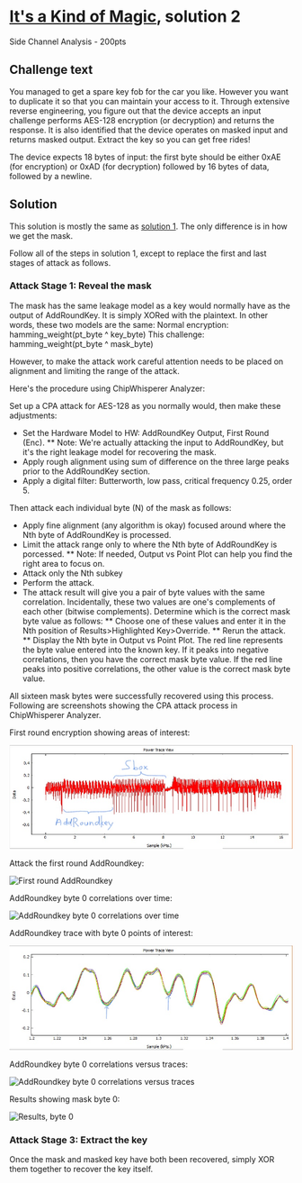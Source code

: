 # [It's a Kind of Magic](https://rhme.riscure.com/3/challenge?id=10), solution 2

Side Channel Analysis - 200pts

## Challenge text

You managed to get a spare key fob for the car you like. However you want to duplicate it so that you can maintain your access to it. Through extensive reverse engineering, you figure out that the device accepts an input challenge performs AES-128 encryption (or decryption) and returns the response. It is also identified that the device operates on masked input and returns masked output. Extract the key so you can get free rides!

The device expects 18 bytes of input: the first byte should be either 0xAE (for encryption) or 0xAD (for decryption) followed by 16 bytes of data, followed by a newline.

## Solution

This solution is mostly the same as [solution 1](It's_a_Kind_of_Magic_solution_1.md).  The only difference is in how we get the mask.

Follow all of the steps in solution 1, except to replace the first and last stages of attack as follows.

### Attack Stage 1: Reveal the mask

The mask has the same leakage model as a key would normally have as the output of AddRoundKey.  It is simply XORed with the plaintext.  In other words, these two models are the same:
	Normal encryption: hamming_weight(pt_byte ^ key_byte)
	This challenge: hamming_weight(pt_byte ^ mask_byte)

However, to make the attack work careful attention needs to be placed on alignment and limiting the range of the attack.

Here's the procedure using ChipWhisperer Analyzer:

Set up a CPA attack for AES-128 as you normally would, then make these adjustments:
* Set the Hardware Model to HW: AddRoundKey Output, First Round (Enc).
** Note: We're actually attacking the input to AddRoundKey, but it's the right leakage model for recovering the mask.
* Apply rough alignment using sum of difference on the three large peaks prior to the AddRoundKey section.
* Apply a digital filter: Butterworth, low pass, critical frequency 0.25, order 5.

Then attack each individual byte (N) of the mask as follows:
* Apply fine alignment (any algorithm is okay) focused around where the Nth byte of AddRoundKey is processed.
* Limit the attack range only to where the Nth byte of AddRoundKey is porcessed.
** Note: If needed, Output vs Point Plot can help you find the right area to focus on.
* Attack only the Nth subkey
* Perform the attack.
* The attack result will give you a pair of byte values with the same correlation.  Incidentally, these two values are one's complements of each other (bitwise complements).  Determine which is the correct mask byte value as follows:
** Choose one of these values and enter it in the Nth position of Results>Highlighted Key>Override.
** Rerun the attack.
** Display the Nth byte in Output vs Point Plot.  The red line represents the byte value entered into the known key.  If it peaks into negative correlations, then you have the correct mask byte value.  If the red line peaks into positive correlations, the other value is the correct mask byte value.

All sixteen mask bytes were successfully recovered using this process.  Following are screenshots showing the CPA attack process in ChipWhisperer Analyzer.

First round encryption showing areas of interest:

![First round encryption](../Images/magic_first_round_enc_LI.jpg)

Attack the first round AddRoundkey:

![First round AddRoundkey](../Images/magic_addroundkey.jpg)

AddRoundkey byte 0 correlations over time:

![AddRoundkey byte 0 correlations over time](../Images/magic_addroundkey_byte0_cot.jpg)

AddRoundkey trace with byte 0 points of interest:

![AddRoundkey trace with byte 0 points of interest](../Images/magic_addroundkey_byte0_trace_LI.jpg)

AddRoundkey byte 0 correlations versus traces:

![AddRoundkey byte 0 correlations versus traces](../Images/magic_addroundkey_byte0_cvt.jpg)

Results showing mask byte 0:

![Results, byte 0](../Images/magic_addroundkey_byte0_result.jpg)

### Attack Stage 3: Extract the key

Once the mask and masked key have both been recovered, simply XOR them together to recover the key itself.
